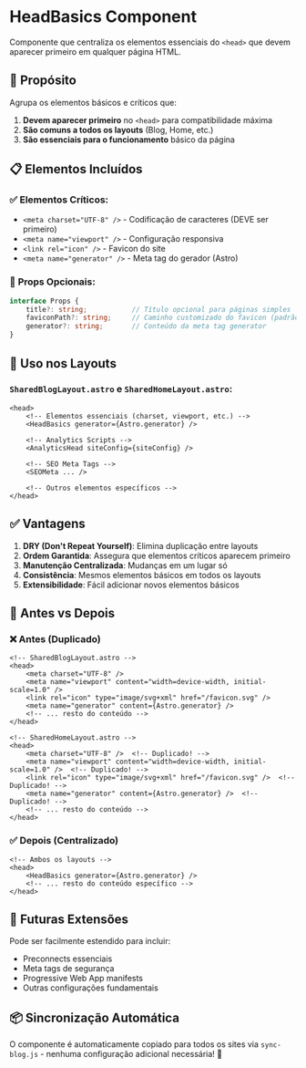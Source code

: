 # HeadBasics Component

Componente que centraliza os elementos essenciais do `<head>` que devem aparecer primeiro em qualquer página HTML.

## 🎯 **Propósito**

Agrupa os elementos básicos e críticos que:
1. **Devem aparecer primeiro** no `<head>` para compatibilidade máxima
2. **São comuns a todos os layouts** (Blog, Home, etc.)
3. **São essenciais para o funcionamento** básico da página

## 📋 **Elementos Incluídos**

### ✅ **Elementos Críticos:**
- `<meta charset="UTF-8" />` - Codificação de caracteres (DEVE ser primeiro)
- `<meta name="viewport" />` - Configuração responsiva
- `<link rel="icon" />` - Favicon do site
- `<meta name="generator" />` - Meta tag do gerador (Astro)

### 🔧 **Props Opcionais:**
```typescript
interface Props {
    title?: string;           // Título opcional para páginas simples
    faviconPath?: string;     // Caminho customizado do favicon (padrão: "/favicon.svg")
    generator?: string;       // Conteúdo da meta tag generator
}
```

## 🚀 **Uso nos Layouts**

### `SharedBlogLayout.astro` e `SharedHomeLayout.astro`:
```astro
<head>
    <!-- Elementos essenciais (charset, viewport, etc.) -->
    <HeadBasics generator={Astro.generator} />
    
    <!-- Analytics Scripts -->
    <AnalyticsHead siteConfig={siteConfig} />
    
    <!-- SEO Meta Tags -->
    <SEOMeta ... />
    
    <!-- Outros elementos específicos -->
</head>
```

## ✅ **Vantagens**

1. **DRY (Don't Repeat Yourself)**: Elimina duplicação entre layouts
2. **Ordem Garantida**: Assegura que elementos críticos aparecem primeiro
3. **Manutenção Centralizada**: Mudanças em um lugar só
4. **Consistência**: Mesmos elementos básicos em todos os layouts
5. **Extensibilidade**: Fácil adicionar novos elementos básicos

## 🔄 **Antes vs Depois**

### ❌ **Antes (Duplicado)**
```astro
<!-- SharedBlogLayout.astro -->
<head>
    <meta charset="UTF-8" />
    <meta name="viewport" content="width=device-width, initial-scale=1.0" />
    <link rel="icon" type="image/svg+xml" href="/favicon.svg" />
    <meta name="generator" content={Astro.generator} />
    <!-- ... resto do conteúdo -->
</head>

<!-- SharedHomeLayout.astro -->
<head>
    <meta charset="UTF-8" />  <!-- Duplicado! -->
    <meta name="viewport" content="width=device-width, initial-scale=1.0" />  <!-- Duplicado! -->
    <link rel="icon" type="image/svg+xml" href="/favicon.svg" />  <!-- Duplicado! -->
    <meta name="generator" content={Astro.generator} />  <!-- Duplicado! -->
    <!-- ... resto do conteúdo -->
</head>
```

### ✅ **Depois (Centralizado)**
```astro
<!-- Ambos os layouts -->
<head>
    <HeadBasics generator={Astro.generator} />
    <!-- ... resto do conteúdo específico -->
</head>
```

## 🎯 **Futuras Extensões**

Pode ser facilmente estendido para incluir:
- Preconnects essenciais
- Meta tags de segurança
- Progressive Web App manifests
- Outras configurações fundamentais

## 📦 **Sincronização Automática**

O componente é automaticamente copiado para todos os sites via `sync-blog.js` - nenhuma configuração adicional necessária! 🎉
